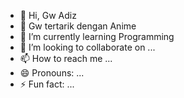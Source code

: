 - 👋 Hi, Gw Adiz
- 👀 Gw tertarik dengan Anime
- 🌱 I’m currently learning Programming
- 💞️ I’m looking to collaborate on ...
- 📫 How to reach me ...
- 😄 Pronouns: ...
- ⚡ Fun fact: ...

<!---
AdizAjah/AdizAjah is a ✨ special ✨ repository because its `README.md` (this file) appears on your GitHub profile.
You can click the Preview link to take a look at your changes.
--->
